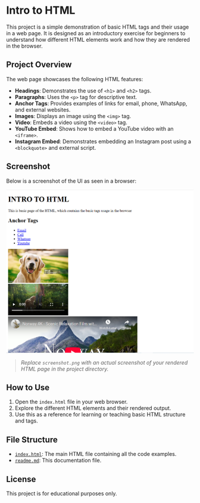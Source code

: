 # Intro to HTML

This project is a simple demonstration of basic HTML tags and their usage in a web page. It is designed as an introductory exercise for beginners to understand how different HTML elements work and how they are rendered in the browser.

## Project Overview

The web page showcases the following HTML features:

- **Headings**: Demonstrates the use of `<h1>` and `<h2>` tags.
- **Paragraphs**: Uses the `<p>` tag for descriptive text.
- **Anchor Tags**: Provides examples of links for email, phone, WhatsApp, and external websites.
- **Images**: Displays an image using the `<img>` tag.
- **Video**: Embeds a video using the `<video>` tag.
- **YouTube Embed**: Shows how to embed a YouTube video with an `<iframe>`.
- **Instagram Embed**: Demonstrates embedding an Instagram post using a `<blockquote>` and external script.

## Screenshot

Below is a screenshot of the UI as seen in a browser:

![Screenshot of Intro to HTML page](Capture.PNG)

> _Replace `screenshot.png` with an actual screenshot of your rendered HTML page in the project directory._

## How to Use

1. Open the `index.html` file in your web browser.
2. Explore the different HTML elements and their rendered output.
3. Use this as a reference for learning or teaching basic HTML structure and tags.

## File Structure

- [`index.html`](index.html): The main HTML file containing all the code examples.
- [`readme.md`](readme.md): This documentation file.

## License

This project is for educational purposes only.
